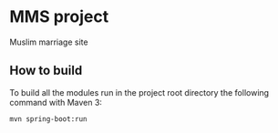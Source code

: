 # MMS project 

Muslim marriage site


## How to build

To build all the modules run in the project root directory the following command with Maven 3:

    mvn spring-boot:run
